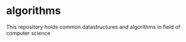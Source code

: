 # algorithms
This repository holds common datastructures and algorithms in field of computer science
